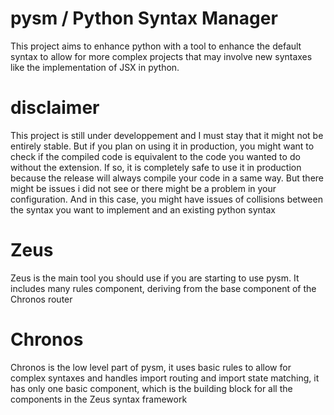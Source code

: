 # pysm / Python Syntax Manager

This project aims to enhance python with a tool to enhance the default syntax to allow for more complex projects that may involve new syntaxes like the implementation of JSX in python.

# disclaimer

This project is still under developpement and I must stay that it might not be entirely stable. But if you plan on using it in production, you might want to check if the compiled code is equivalent to the code you wanted to do without the extension. If so, it is completely safe to use it in production because the release will always compile your code in a same way. But there might be issues i did not see or there might be a problem in your configuration. And in this case, you might have issues of collisions between the syntax you want to implement and an existing python syntax

# Zeus

Zeus is the main tool you should use if you are starting to use pysm. It includes many rules component, deriving from the base component of the Chronos router

# Chronos

Chronos is the low level part of pysm, it uses basic rules to allow for complex syntaxes and handles import routing and import state matching, it has only one basic component, which is the building block for all the components in the Zeus syntax framework
